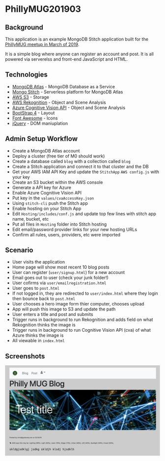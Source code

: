 # PhillyMUG201903

## Background
This application is an example MongoDB Stitch application built for the [PhillyMUG meetup in March of 2019](https://www.meetup.com/Philadelphia-MongoDB-User-Group/events/258766284/).

It is a simple blog where anyone can register an account and post. It is all powered via serverelss and front-end JavaScript and HTML.

## Technologies
* [MongoDB Atlas](https://docs.atlas.mongodb.com/) - MongoDB Database as a Service
* [Mongo Stitch](https://docs.mongodb.com/stitch/) - Serverless platform for MongoDB Atlas
* [AWS S3](https://aws.amazon.com/s3/) - Storage
* [AWS Rekognition](https://aws.amazon.com/rekognition/) - Object and Scene Analysis
* [Azure Cognitive Vision API](https://azure.microsoft.com/en-us/services/cognitive-services/computer-vision/) - Object and Scene Analysis
* [BootStrap 4](https://getbootstrap.com/) - Layout
* [Font Awesome](https://fontawesome.com/v4.7.0/icons/) - Icons
* [jQuery](https://jquery.com/) - DOM maniuplation 

## Admin Setup Workflow
* Create a MongoDB Atlas account 
* Deploy a cluster (free tier of M0 should work)
* Create a database called `blog` with a collection called `blog`
* Create a Stitch application and connect it to that cluster and the DB
* Get your AWS IAM API Key and update the `StitchApp` `AWS config.js` with your key
* Create an S3 bucket within the AWS console
* Generate a API key for Azure 
* Enable Azure Cognitive Vision API 
* Put key in the `values/cvaAccessKey.json`
* Using `stitch-cli` push the Stitch app
* Enable hosting on your Stitch App 
* Edit `Hosting/includes/conf.js` and update top few lines with stitch app name, bucket, etc
* Put all files in `Hosting` folder into Stitch hosting
* Edit email/password provider links for your new hosting URLs
* Confirm all rules, users, providers, etc were imported 

## Scenario
* User visits the application
* Home page will show most recent 10 blog posts
* User can register (`user/signup.html`) for a new account 
* Email goes out to user (check your junk folder!)
* User cofirms via `user/emailregistration.html`
* User goes to `post.html` 
* If not logged in, they are redirected to `user/index.html` where they login then bounce back to `post.html` 
* User chooses a hero image form thier computer, chooses upload 
* App will push this image to S3 and update the path
* User enters a title and post and submits
* Trigger runs in background to run Rekognition and adds field on what Rekognition thinks the image is
* Trigger runs in background to run Cognitive Vision API (cva) of what Azure thinks the image is
* All viewable in `index.html` 

## Screenshots
![](Screenshots/ss1.png)